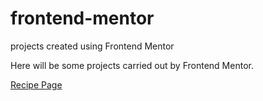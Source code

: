 # frontend-mentor
 projects created using Frontend Mentor

Here will be some projects carried out by Frontend Mentor.

 <a href="https://caioatala.github.io/frontend-mentor/recipe-page/"> Recipe Page </a>
